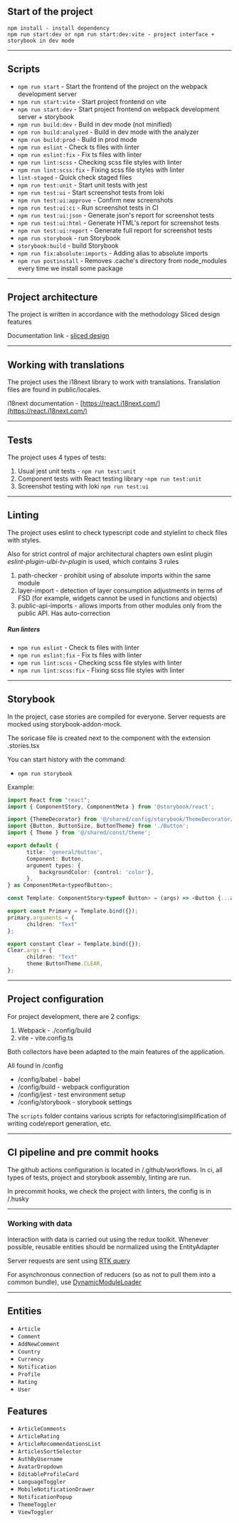 ## Start of the project

```
npm install - install dependency
npm run start:dev or npm run start:dev:vite - project interface + storybook in dev mode
```

----

## Scripts

- `npm run start` - Start the frontend of the project on the webpack development server
- `npm run start:vite` - Start project frontend on vite
- `npm run start:dev` - Start project frontend on webpack development server + storybook
- `npm run build:dev` - Build in dev mode (not minified)
- `npm run build:analyzed` - Build in dev mode with the analyzer
- `npm run build:prod` - Build in prod mode
- `npm run eslint` - Check ts files with linter
- `npm run eslint:fix` - Fix ts files with linter
- `npm run lint:scss` - Checking scss file styles with linter
- `npm run lint:scss:fix` - Fixing scss file styles with linter
- `lint-staged` - Quick check staged files
- `npm run test:unit` - Start unit tests with jest
- `npm run test:ui` - Start screenshot tests from loki
- `npm run test:ui:approve` - Confirm new screenshots
- `npm run test:ui:ci` - Run screenshot tests in CI
- `npm run test:ui:json` - Generate json's report for screenshot tests
- `npm run test:ui:html` - Generate HTML's report for screenshot tests
- `npm run test:ui:report` - Generate full report for screenshot tests
- `npm run storybook` - run Storybook
- `storybook:build` - build Storybook
- `npm run fix:absolute:imports` - Adding alias to absolute imports
- `npm run postinstall` - Removes .cache's directory from node_modules every time we install some package

----

## Project architecture

The project is written in accordance with the methodology Sliced design features

Documentation link - [sliced design](https://feature-sliced.design/docs/get-started/tutorial)

----

## Working with translations

The project uses the i18next library to work with translations.
Translation files are found in public/locales.

i18next documentation - [https://react.i18next.com/](https://react.i18next.com/)

----

## Tests

The project uses 4 types of tests:
1) Usual jest unit tests - `npm run test:unit`
2) Component tests with React testing library -`npm run test:unit`
3) Screenshot testing with loki `npm run test:ui`

----

## Linting

The project uses eslint to check typescript code and stylelint to check files with styles.

Also for strict control of major architectural chapters
own eslint plugin *eslint-plugin-ulbi-tv-plugin* is used,
which contains 3 rules
1) path-checker - prohibit using of absolute imports within the same module
2) layer-import - detection of layer consumption adjustments in terms of FSD
     (for example, widgets cannot be used in functions and objects)
3) public-api-imports - allows imports from other modules only from the public API. Has auto-correction

##### Run linters
- `npm run eslint` - Check ts files with linter
- `npm run eslint:fix` - Fix ts files with linter
- `npm run lint:scss` - Checking scss file styles with linter
- `npm run lint:scss:fix` - Fixing scss file styles with linter

----
## Storybook

In the project, case stories are compiled for everyone.
Server requests are mocked using storybook-addon-mock.

The soricase file is created next to the component with the extension .stories.tsx

You can start history with the command:
- `npm run storybook`

Example:

```typescript jsx
import React from "react";
import { ComponentStory, ComponentMeta } from '@storybook/react';

import {ThemeDecorator} from '@/shared/config/storybook/ThemeDecorator/ThemeDecorator';
import {Button, ButtonSize, ButtonTheme} from './Button';
import { Theme } from '@/shared/const/theme';

export default {
      title: 'general/button',
      Component: Button,
      argument types: {
          backgroundColor: {control: 'color'},
      },
} as ComponentMeta<typeofButton>;

const Template: ComponentStory<typeof Button> = (args) => <Button {...args} />;

export const Primary = Template.bind({});
primary.arguments = {
      children: "Text"
};

export constant Clear = Template.bind({});
Clear.args = {
      children: "Text"
      theme:ButtonTheme.CLEAR,
};
```

----

## Project configuration

For project development, there are 2 configs:
1. Webpack - ./config/build
2. vite - vite.config.ts

Both collectors have been adapted to the main features of the application.

All found in /config
- /config/babel - babel
- /config/build - webpack configuration
- /config/jest - test environment setup
- /config/storybook - storybook settings

The `scripts` folder contains various scripts for refactoring\simplification of writing code\report generation, etc.

----

## CI pipeline and pre commit hooks

The github actions configuration is located in /.github/workflows.
In ci, all types of tests, project and storybook assembly, linting are run.

In precommit hooks, we check the project with linters, the config is in /.husky

----

### Working with data

Interaction with data is carried out using the redux toolkit.
Whenever possible, reusable entities should be normalized using the EntityAdapter

Server requests are sent using [RTK query](/src/shared/api/rtkApi.ts)

For asynchronous connection of reducers (so as not to pull them into a common bundle), use
[DynamicModuleLoader](/src/shared/lib/components/LazyReducerLoader/LazyReducerLoader.tsx)

----


## Entities

- `Article`
- `Comment`
- `AddNewComment`
- `Country`
- `Currency`
- `Notification`
- `Profile`
- `Rating`
- `User`

## Features

- `ArticleComments`
- `ArticleRating`
- `ArticleRecommendationsList`
- `ArticlesSortSelector`
- `AuthByUsername`
- `AvatarDropdown`
- `EditableProfileCard`
- `LanguageToggler`
- `MobileNotificationDrawer`
- `NotificationPopup`
- `ThemeToggler`
- `ViewToggler`